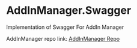 # AddInManager.Swagger
Implementation of Swagger For AddIn Manager

AddInManager repo link: [AddInManager Repo](https://github.com/ResaloliPT/AddInManager)